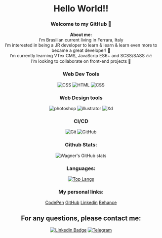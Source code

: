 <h1 align="center"> 
	Hello World!!
</h1>
<div align="center">
	
### Welcome to my GitHub 👋

**About me:**<br>
I'm Brasilian current living in Ferrara, Italy<br>
I’m interested in being a JR developer to learn & learn & learn even more to became a great developer! 🚀<br>
I’m currently learning VTex CMS, JavaScrip ES6+ and SCSS/SASS 🔥🔥<br>
I’m looking to collaborate on front-end projects 🤝<br>

### Web Dev Tools<br>
![CSS](https://img.shields.io/badge/-CSS-1572B6?style=plastic&logo=css3&logoColor=FFFFFF) ![HTML](https://img.shields.io/badge/-HTML-E34F26?style=plastic&logo=html5&logoColor=FFFFFF) ![CSS](https://img.shields.io/badge/JavaScript-Studying-cccccc?style=plastic&labelColor=F7DF1E&logo=javascript&logoColor=FFFFFF) 

### Web Design tools<br>
![photoshop](https://img.shields.io/badge/-PS-31A8FF?style=plastic&logo=adobephotoshop&logoColor=FFFFFF) ![illustrator](https://img.shields.io/badge/-Ai-FF9A00?style=plastic&logo=adobeillustrator&logoColor=FFFFFF) ![Xd](https://img.shields.io/badge/-Xd-FF61F6?style=plastic&logo=adobexd&logoColor=FFFFFF)

### CI/CD<br>
![Git](https://img.shields.io/badge/Git-studying-cccccc?style=plastic&labelColor=0000ff&logo=git&logoColor=FFFFFF) ![GitHub](https://img.shields.io/badge/-GitHub-181717?style=plastic&logo=GitHub&logoColor=FFFFFF)

### Github Stats:<br>
![Wagner's GitHub stats](https://github-readme-stats.vercel.app/api?username=wagner3UB&show_icons=true&theme=radical)<br>
### Languages:<br>
[![Top Langs](https://github-readme-stats.vercel.app/api/top-langs/?username=wagner3UB&langs_count=8&theme=radical)](https://github.com/anuraghazra/github-readme-stats)<br>

### My personal links:

<a href="https://codepen.io/Wagner3UB">CodePen</a>
<a href="https://github.com/Wagner3UB">GitHub</a>
<a href="https://www.linkedin.com/in/wagner-trezub/">Linkedin</a> 
<a href="https://www.behance.net/trezub/">Behance</a> 

<h2>For any questions, please contact me:</h2>

[![Linkedin Badge](https://img.shields.io/badge/-LinkedIn-blue?style=flat-square&logo=Linkedin&logoColor=white&link=https://www.linkedin.com/in/wagner-trezub/)](https://www.linkedin.com/in/wagner-trezub/)
[![Telegram](https://img.shields.io/badge/-Telegram-26A5E4?&logo=telegram&logoColor=FFFFFF)](https://web.telegram.org/#/im?p=@WagnerTrezub)
</div>

